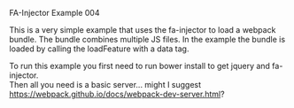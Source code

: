 FA-Injector Example 004

This is a very simple example that uses the fa-injector to load a webpack
bundle.  The bundle combines multiple JS files.  In the example the bundle is loaded by calling the loadFeature with a data tag.

To run this example you first need to run bower install to get jquery and fa-injector.  
Then all you need is a basic server...
might I suggest https://webpack.github.io/docs/webpack-dev-server.html?
